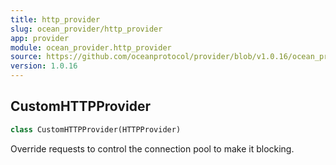 ```yaml
---
title: http_provider
slug: ocean_provider/http_provider
app: provider
module: ocean_provider.http_provider
source: https://github.com/oceanprotocol/provider/blob/v1.0.16/ocean_provider/http_provider.py
version: 1.0.16
---
```

## CustomHTTPProvider

```python
class CustomHTTPProvider(HTTPProvider)
```

Override requests to control the connection pool to make it blocking.

